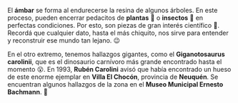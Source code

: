El **ámbar** se forma al endurecerse la resina de algunos árboles. En este proceso, pueden encerrar pedacitos de **plantas** :herb: o **insectos** :ant: en perfectas condiciones. Por esto, son piezas de gran interés científico :microscope:. Recordá que cualquier dato, hasta el más chiquito, nos sirve para entender y reconstruir ese mundo tan lejano. :wink:

En el otro extremo, tenemos hallazgos gigantes, como el **Giganotosaurus carolinii**, que es el dinosaurio carnívoro más grande encontrado hasta el momento :open_mouth:. En 1993, **Rubén Carolini** avisó que había encontrado un hueso de este enorme ejemplar en **Villa El Chocón**, provincia de **Neuquén**. Se encuentran algunos hallazgos de la zona en el **Museo Municipal Ernesto Bachmann**. :european_post_office: